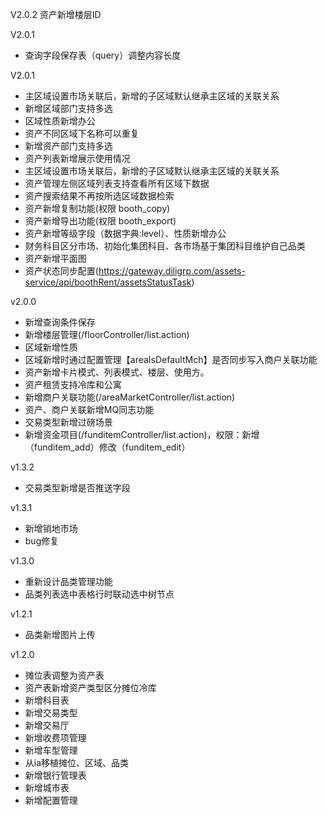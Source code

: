 V2.0.2
资产新增楼层ID

V2.0.1
* 查询字段保存表（query）调整内容长度

V2.0.1
* 主区域设置市场关联后，新增的子区域默认继承主区域的关联关系
* 新增区域部门支持多选
* 区域性质新增办公
* 资产不同区域下名称可以重复  
* 新增资产部门支持多选
* 资产列表新增展示使用情况  
* 主区域设置市场关联后，新增的子区域默认继承主区域的关联关系
* 资产管理左侧区域列表支持查看所有区域下数据
* 资产搜索结果不再按所选区域数据检索
* 资产新增复制功能(权限 booth_copy)
* 资产新增导出功能(权限 booth_export)
* 资产新增等级字段（数据字典:level）、性质新增办公 
* 财务科目区分市场、初始化集团科目、各市场基于集团科目维护自己品类
* 资产新增平面图
* 资产状态同步配置(https://gateway.diligrp.com/assets-service/api/boothRent/assetsStatusTask)

v2.0.0
* 新增查询条件保存
* 新增楼层管理(/floorController/list.action)
* 区域新增性质
* 区域新增时通过配置管理【areaIsDefaultMch】是否同步写入商户关联功能
* 资产新增卡片模式、列表模式、楼层、使用方。
* 资产租赁支持冷库和公寓
* 新增商户关联功能(/areaMarketController/list.action)
* 资产、商户关联新增MQ同志功能
* 交易类型新增过磅场景
* 新增资金项目(/funditemController/list.action)，权限：新增（funditem_add）修改（funditem_edit）

v1.3.2
* 交易类型新增是否推送字段

v1.3.1
* 新增销地市场
* bug修复

v1.3.0
* 重新设计品类管理功能
* 品类列表选中表格行时联动选中树节点

v1.2.1
* 品类新增图片上传

v1.2.0
* 摊位表调整为资产表
* 资产表新增资产类型区分摊位冷库
* 新增科目表
* 新增交易类型
* 新增交易厅
* 新增收费项管理
* 新增车型管理
* 从ia移植摊位、区域、品类
* 新增银行管理表
* 新增城市表
* 新增配置管理